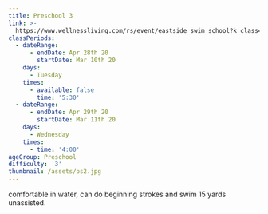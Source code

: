 ```yaml
---
title: Preschool 3
link: >-
  https://www.wellnessliving.com/rs/event/eastside_swim_school?k_class=136787&k_class_tab=10864
classPeriods:
  - dateRange:
      - endDate: Apr 28th 20
        startDate: Mar 10th 20
    days:
      - Tuesday
    times:
      - available: false
        time: '5:30'
  - dateRange:
      - endDate: Apr 29th 20
        startDate: Mar 11th 20
    days:
      - Wednesday
    times:
      - time: '4:00'
ageGroup: Preschool
difficulty: '3'
thumbnail: /assets/ps2.jpg
---
```

comfortable in water, can do beginning strokes and swim 15 yards unassisted.

